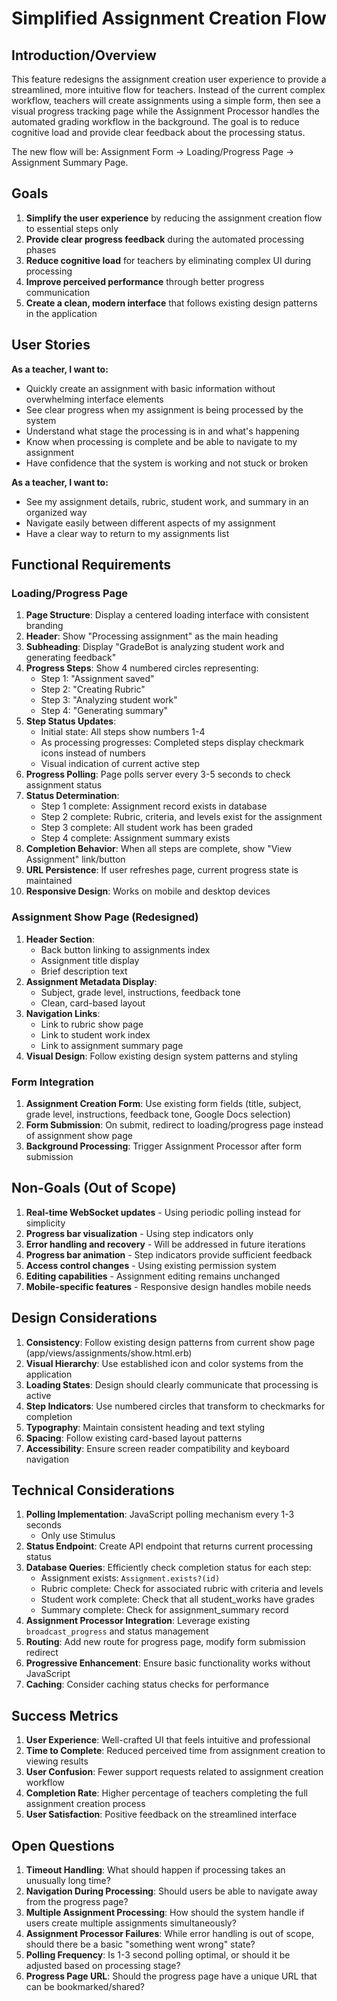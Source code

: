 # Simplified Assignment Creation Flow

## Introduction/Overview

This feature redesigns the assignment creation user experience to provide a streamlined, more intuitive flow for teachers. Instead of the current complex workflow, teachers will create assignments using a simple form, then see a visual progress tracking page while the Assignment Processor handles the automated grading workflow in the background. The goal is to reduce cognitive load and provide clear feedback about the processing status.

The new flow will be: Assignment Form → Loading/Progress Page → Assignment Summary Page.

## Goals

1. **Simplify the user experience** by reducing the assignment creation flow to essential steps only
2. **Provide clear progress feedback** during the automated processing phases
3. **Reduce cognitive load** for teachers by eliminating complex UI during processing
4. **Improve perceived performance** through better progress communication
5. **Create a clean, modern interface** that follows existing design patterns in the application

## User Stories

**As a teacher, I want to:**
- Quickly create an assignment with basic information without overwhelming interface elements
- See clear progress when my assignment is being processed by the system
- Understand what stage the processing is in and what's happening
- Know when processing is complete and be able to navigate to my assignment
- Have confidence that the system is working and not stuck or broken

**As a teacher, I want to:**
- See my assignment details, rubric, student work, and summary in an organized way
- Navigate easily between different aspects of my assignment
- Have a clear way to return to my assignments list

## Functional Requirements

### Loading/Progress Page

1. **Page Structure**: Display a centered loading interface with consistent branding
2. **Header**: Show "Processing assignment" as the main heading
3. **Subheading**: Display "GradeBot is analyzing student work and generating feedback"
4. **Progress Steps**: Show 4 numbered circles representing:
   - Step 1: "Assignment saved"
   - Step 2: "Creating Rubric" 
   - Step 3: "Analyzing student work"
   - Step 4: "Generating summary"
5. **Step Status Updates**: 
   - Initial state: All steps show numbers 1-4
   - As processing progresses: Completed steps display checkmark icons instead of numbers
   - Visual indication of current active step
6. **Progress Polling**: Page polls server every 3-5 seconds to check assignment status
7. **Status Determination**: 
   - Step 1 complete: Assignment record exists in database
   - Step 2 complete: Rubric, criteria, and levels exist for the assignment
   - Step 3 complete: All student work has been graded
   - Step 4 complete: Assignment summary exists
8. **Completion Behavior**: When all steps are complete, show "View Assignment" link/button
9. **URL Persistence**: If user refreshes page, current progress state is maintained
10. **Responsive Design**: Works on mobile and desktop devices

### Assignment Show Page (Redesigned)

1. **Header Section**: 
   - Back button linking to assignments index
   - Assignment title display
   - Brief description text
2. **Assignment Metadata Display**:
   - Subject, grade level, instructions, feedback tone
   - Clean, card-based layout
3. **Navigation Links**:
   - Link to rubric show page
   - Link to student work index  
   - Link to assignment summary page
4. **Visual Design**: Follow existing design system patterns and styling

### Form Integration

1. **Assignment Creation Form**: Use existing form fields (title, subject, grade level, instructions, feedback tone, Google Docs selection)
2. **Form Submission**: On submit, redirect to loading/progress page instead of assignment show page
3. **Background Processing**: Trigger Assignment Processor after form submission

## Non-Goals (Out of Scope)

1. **Real-time WebSocket updates** - Using periodic polling instead for simplicity
2. **Progress bar visualization** - Using step indicators only
3. **Error handling and recovery** - Will be addressed in future iterations
4. **Progress bar animation** - Step indicators provide sufficient feedback
5. **Access control changes** - Using existing permission system
6. **Editing capabilities** - Assignment editing remains unchanged
7. **Mobile-specific features** - Responsive design handles mobile needs

## Design Considerations

1. **Consistency**: Follow existing design patterns from current show page (app/views/assignments/show.html.erb)
2. **Visual Hierarchy**: Use established icon and color systems from the application
3. **Loading States**: Design should clearly communicate that processing is active
4. **Step Indicators**: Use numbered circles that transform to checkmarks for completion
5. **Typography**: Maintain consistent heading and text styling
6. **Spacing**: Follow existing card-based layout patterns
7. **Accessibility**: Ensure screen reader compatibility and keyboard navigation

## Technical Considerations

1. **Polling Implementation**: JavaScript polling mechanism every 1-3 seconds
   - Only use Stimulus
2. **Status Endpoint**: Create API endpoint that returns current processing status
3. **Database Queries**: Efficiently check completion status for each step:
   - Assignment exists: `Assignment.exists?(id)`
   - Rubric complete: Check for associated rubric with criteria and levels
   - Student work complete: Check that all student_works have grades
   - Summary complete: Check for assignment_summary record
4. **Assignment Processor Integration**: Leverage existing `broadcast_progress` and status management
5. **Routing**: Add new route for progress page, modify form submission redirect
6. **Progressive Enhancement**: Ensure basic functionality works without JavaScript
7. **Caching**: Consider caching status checks for performance

## Success Metrics

1. **User Experience**: Well-crafted UI that feels intuitive and professional
2. **Time to Complete**: Reduced perceived time from assignment creation to viewing results
3. **User Confusion**: Fewer support requests related to assignment creation workflow
4. **Completion Rate**: Higher percentage of teachers completing the full assignment creation process
5. **User Satisfaction**: Positive feedback on the streamlined interface

## Open Questions

1. **Timeout Handling**: What should happen if processing takes an unusually long time?
2. **Navigation During Processing**: Should users be able to navigate away from the progress page?
3. **Multiple Assignment Processing**: How should the system handle if users create multiple assignments simultaneously?
4. **Assignment Processor Failures**: While error handling is out of scope, should there be a basic "something went wrong" state?
5. **Polling Frequency**: Is 1-3 second polling optimal, or should it be adjusted based on processing stage?
6. **Progress Page URL**: Should the progress page have a unique URL that can be bookmarked/shared?